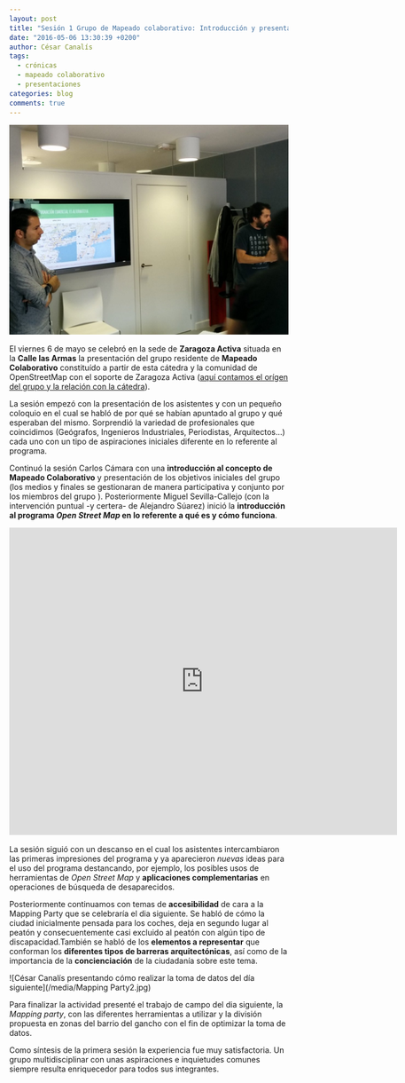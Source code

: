 ```yaml
---
layout: post
title: "Sesión 1 Grupo de Mapeado colaborativo: Introducción y presentación del grupo de trabajo"
date: "2016-05-06 13:30:39 +0200"
author: César Canalís
tags:
  - crónicas
  - mapeado colaborativo
  - presentaciones
categories: blog
comments: true
---
```


![Carlos Cámara y Miguel Sevilla-Callejo hablando sobre la importancia de los mapas colaborativos vs. comerciales](/media/Mapping-Party.jpg)

El viernes 6 de mayo se celebró en la sede de **Zaragoza Activa** situada en la **Calle las Armas** la presentación del grupo residente de **Mapeado Colaborativo** constituído a partir de esta cátedra y la comunidad de OpenStreetMap con el soporte de Zaragoza Activa ([aquí contamos el orígen del grupo y la relación con la cátedra](http://zaccesible.usj.es/blog/2016/04/07/mapeado-colaborativo-zac.html)).

La sesión empezó con la presentación de los asistentes y con un pequeño coloquio en el cual se habló de por qué se habían apuntado al grupo y qué esperaban del mismo.
Sorprendió la variedad de profesionales que coincidimos (Geógrafos, Ingenieros Industriales, Periodistas, Arquitectos...) cada uno con un tipo de aspiraciones iniciales diferente en lo referente al programa.

Continuó la sesión Carlos Cámara con una **introducción al concepto de Mapeado Colaborativo** y presentación de los objetivos iniciales del grupo  (los medios y finales se gestionaran de manera participativa y conjunto por los miembros del grupo ). Posteriormente Miguel Sevilla-Callejo (con la intervención puntual -y certera- de Alejandro Súarez) inició la **introducción al programa *Open Street Map* en lo referente a qué es y cómo funciona**.

<iframe src="https://docs.google.com/presentation/d/1Wr4ifN_VPnRUw2xTEM7vCUJCdbdmzaKicbeCTA-Qa9k/embed?start=false&loop=false&delayms=3000" frameborder="0" width="700" height="554" allowfullscreen="true" mozallowfullscreen="true" webkitallowfullscreen="true"></iframe>

La sesión siguió con un descanso en el cual los asistentes intercambiaron las primeras impresiones del programa y ya aparecieron *nuevas* ideas para el uso del programa destancando, por ejemplo, los posibles usos de herramientas de *Open Street Map* y **aplicaciones complementarias** en operaciones de búsqueda de desaparecidos.

Posteriormente continuamos con temas de **accesibilidad** de cara a la Mapping Party que se celebraría el dia siguiente. Se habló de cómo la ciudad inicialmente pensada para los coches, deja en segundo lugar al peatón y consecuentemente casi excluido al peatón con algún tipo de discapacidad.También se habló de los **elementos a representar** que conforman los **diferentes tipos de barreras arquitectónicas**, así como de la importancia de la **concienciación** de la ciudadanía sobre este tema.

![César Canalís presentando cómo realizar la toma de datos del día siguiente](/media/Mapping Party2.jpg)

Para finalizar la actividad presenté el trabajo de campo del dia siguiente, la *Mapping party*, con las diferentes herramientas a utilizar y la división propuesta en zonas del barrio del gancho con el fin de optimizar la toma de datos.

Como síntesis de la primera sesión la experiencia fue muy satisfactoria. Un grupo multidisciplinar con unas aspiraciones e inquietudes comunes siempre resulta enriquecedor para todos sus integrantes.
